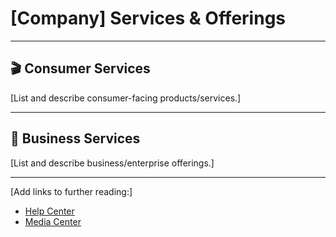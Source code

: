 # [Company] Services & Offerings

---

## 🎬 Consumer Services

[List and describe consumer-facing products/services.]

---

## 🏢 Business Services

[List and describe business/enterprise offerings.]

---

[Add links to further reading:]
- [Help Center]()
- [Media Center]()
